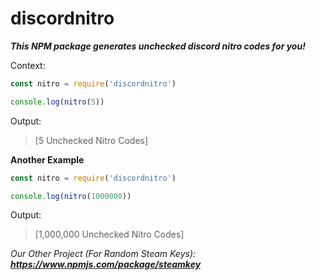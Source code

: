 # discordnitro
**_This NPM package generates unchecked discord nitro codes for you!_**

Context:
```js
const nitro = require('discordnitro')

console.log(nitro(5))
```
Output:
> [5 Unchecked Nitro Codes]


__Another Example__
```js
const nitro = require('discordnitro')

console.log(nitro(1000000))
```
Output:
> [1,000,000 Unchecked Nitro Codes]

*Our Other Project (For Random Steam Keys):*
***https://www.npmjs.com/package/steamkey***